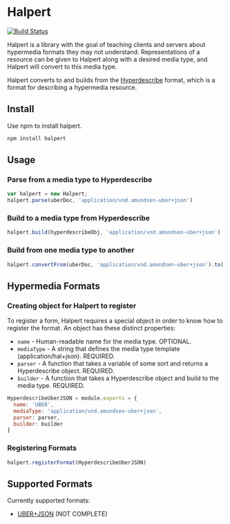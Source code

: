 # Halpert

[![Build Status](https://travis-ci.org/smizell/halpert.png?branch=master)](https://travis-ci.org/smizell/halpert)

Halpert is a library with the goal of teaching clients and servers about hypermedia formats they may not understand. Representations of a resource can be given to Halpert along with a desired media type, and Halpert will convert to this media type.

Halpert converts to and builds from the [Hyperdescribe](https://github.com/smizell/hyperdescribe) format, which is a format for describing a hypermedia resource. 

## Install

Use npm to install halpert.

```bash
npm install halpert
```

## Usage

### Parse from a media type to Hyperdescribe

```javascript
var halpert = new Halpert;
halpert.parse(uberDoc, 'application/vnd.amundsen-uber+json')
```

### Build to a media type from Hyperdescribe

```javascript
halpert.build(hyperdescribeObj, 'application/vnd.amundsen-uber+json')
```

### Build from one media type to another

```javascript
halpert.convertFrom(uberDoc, 'application/vnd.amundsen-uber+json').to('application/hal+json')
```

## Hypermedia Formats

### Creating object for Halpert to register

To register a form, Halpert requires a special object in order to know how
to register the format. An object has these distinct properties:

* `name` - Human-readable name for the media type. OPTIONAL.
* `mediaType` - A string that defines the media type template (application/hal+json). REQUIRED.
* `parser` - A function that takes a variable of some sort and returns a Hyperdescribe object.  REQUIRED.
* `builder` - A function that takes a Hyperdescribe object and build to the media type.  REQUIRED.

```javascript
HyperdescribeUberJSON = module.exports = {
  name: 'UBER',
  mediaType: 'application/vnd.amundsen-uber+json',
  parser: parser,
  builder: builder
}
```

### Registering Formats

```javascript
halpert.registerFormat(HyperdescribeUberJSON)
```

## Supported Formats

Currently supported formats:

* [UBER+JSON](https://github.com/smizell/hyperdescribe-uber-json) (NOT COMPLETE)